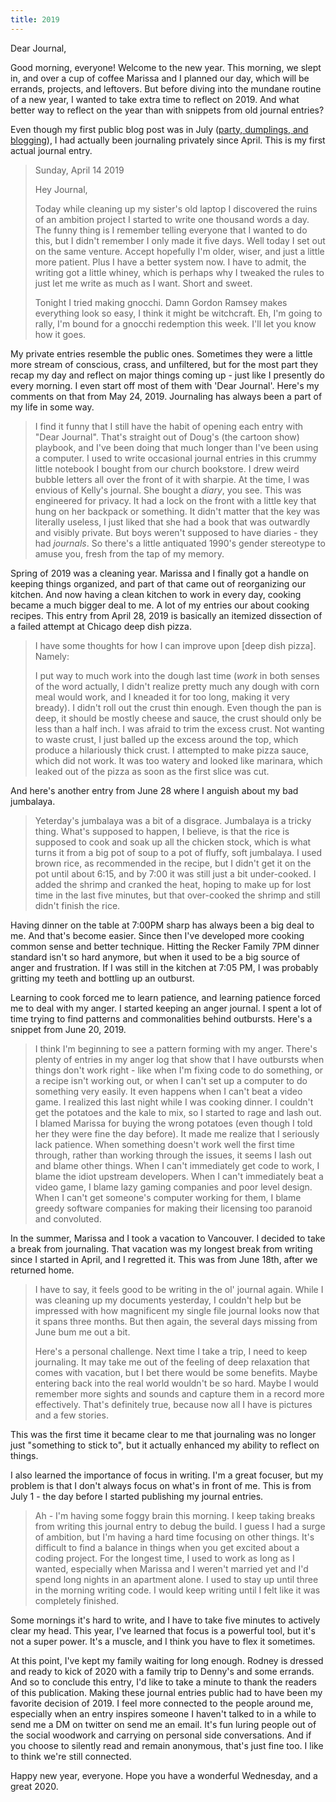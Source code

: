 ```yaml
---
title: 2019
---
```


Dear Journal,

Good morning, everyone! Welcome to the new year. This morning, we slept
in, and over a cup of coffee Marissa and I planned our day, which will
be errands, projects, and leftovers. But before diving into the mundane
routine of a new year, I wanted to take extra time to reflect on 2019.
And what better way to reflect on the year than with snippets from old
journal entries?

Even though my first public blog post was in July ([party, dumplings,
and blogging]), I had actually been journaling privately since April.
This is my first actual journal entry.

> Sunday, April 14 2019
>
> Hey Journal,
>
> Today while cleaning up my sister's old laptop I discovered the ruins
> of an ambition project I started to write one thousand words a day.
> The funny thing is I remember telling everyone that I wanted to do
> this, but I didn't remember I only made it five days. Well today I set
> out on the same venture. Accept hopefully I'm older, wiser, and just a
> little more patient. Plus I have a better system now. I have to admit,
> the writing got a little whiney, which is perhaps why I tweaked the
> rules to just let me write as much as I want. Short and sweet.
>
> Tonight I tried making gnocchi. Damn Gordon Ramsey makes everything
> look so easy, I think it might be witchcraft. Eh, I'm going to rally,
> I'm bound for a gnocchi redemption this week. I'll let you know how it
> goes.

My private entries resemble the public ones. Sometimes they were a
little more stream of conscious, crass, and unfiltered, but for the most
part they recap my day and reflect on major things coming up - just like
I presently do every morning. I even start off most of them with 'Dear
Journal'. Here's my comments on that from May 24, 2019. Journaling has
always been a part of my life in some way.

> I find it funny that I still have the habit of opening each entry with
> "Dear Journal". That's straight out of Doug's (the cartoon show)
> playbook, and I've been doing that much longer than I've been using a
> computer. I used to write occasional journal entries in this crummy
> little notebook I bought from our church bookstore. I drew weird
> bubble letters all over the front of it with sharpie. At the time, I
> was envious of Kelly's journal. She bought a *diary*, you see. This
> was engineered for privacy. It had a lock on the front with a little
> key that hung on her backpack or something. It didn't matter that the
> key was literally useless, I just liked that she had a book that was
> outwardly and visibly private. But boys weren't supposed to have
> diaries - they had *journals*. So there's a little antiquated 1990's
> gender stereotype to amuse you, fresh from the tap of my memory.

Spring of 2019 was a cleaning year. Marissa and I finally got a handle
on keeping things organized, and part of that came out of reorganizing
our kitchen. And now having a clean kitchen to work in every day,
cooking became a much bigger deal to me. A lot of my entries our about
cooking recipes. This entry from April 28, 2019 is basically an itemized
dissection of a failed attempt at Chicago deep dish pizza.

> I have some thoughts for how I can improve upon \[deep dish pizza\].
> Namely:
>
> I put way to much work into the dough last time (*work* in both senses
> of the word actually, I didn't realize pretty much any dough with corn
> meal would work, and I kneaded it for too long, making it very
> bready). I didn't roll out the crust thin enough. Even though the pan
> is deep, it should be mostly cheese and sauce, the crust should only
> be less than a half inch. I was afraid to trim the excess crust. Not
> wanting to waste crust, I just balled up the excess around the top,
> which produce a hilariously thick crust. I attempted to make pizza
> sauce, which did not work. It was too watery and looked like marinara,
> which leaked out of the pizza as soon as the first slice was cut.

And here's another entry from June 28 where I anguish about my bad
jumbalaya.

> Yeterday's jumbalaya was a bit of a disgrace. Jumbalaya is a tricky
> thing. What's supposed to happen, I believe, is that the rice is
> supposed to cook and soak up all the chicken stock, which is what
> turns it from a big pot of soup to a pot of fluffy, soft jumbalaya. I
> used brown rice, as recommended in the recipe, but I didn't get it on
> the pot until about 6:15, and by 7:00 it was still just a bit
> under-cooked. I added the shrimp and cranked the heat, hoping to make
> up for lost time in the last five minutes, but that over-cooked the
> shrimp and still didn't finish the rice.

Having dinner on the table at 7:00PM sharp has always been a big deal to
me. And that's become easier. Since then I've developed more cooking
common sense and better technique. Hitting the Recker Family 7PM dinner
standard isn't so hard anymore, but when it used to be a big source of
anger and frustration. If I was still in the kitchen at 7:05 PM, I was
probably gritting my teeth and bottling up an outburst.

Learning to cook forced me to learn patience, and learning patience
forced me to deal with my anger. I started keeping an anger journal. I
spent a lot of time trying to find patterns and commonalities behind
outbursts. Here's a snippet from June 20, 2019.

> I think I'm beginning to see a pattern forming with my anger. There's
> plenty of entries in my anger log that show that I have outbursts when
> things don't work right - like when I'm fixing code to do something,
> or a recipe isn't working out, or when I can't set up a computer to do
> something very easily. It even happens when I can't beat a video game.
> I realized this last night while I was cooking dinner. I couldn't get
> the potatoes and the kale to mix, so I started to rage and lash out. I
> blamed Marissa for buying the wrong potatoes (even though I told her
> they were fine the day before). It made me realize that I seriously
> lack patience. When something doesn't work well the first time
> through, rather than working through the issues, it seems I lash out
> and blame other things. When I can't immediately get code to work, I
> blame the idiot upstream developers. When I can't immediately beat a
> video game, I blame lazy gaming companies and poor level design. When
> I can't get someone's computer working for them, I blame greedy
> software companies for making their licensing too paranoid and
> convoluted.

In the summer, Marissa and I took a vacation to Vancouver. I decided to
take a break from journaling. That vacation was my longest break from
writing since I started in April, and I regretted it. This was from June
18th, after we returned home.

> I have to say, it feels good to be writing in the ol' journal again.
> While I was cleaning up my documents yesterday, I couldn't help but be
> impressed with how magnificent my single file journal looks now that
> it spans three months. But then again, the several days missing from
> June bum me out a bit.
>
> Here's a personal challenge. Next time I take a trip, I need to keep
> journaling. It may take me out of the feeling of deep relaxation that
> comes with vacation, but I bet there would be some benefits. Maybe
> entering back into the real world wouldn't be so hard. Maybe I would
> remember more sights and sounds and capture them in a record more
> effectively. That's definitely true, because now all I have is
> pictures and a few stories.

This was the first time it became clear to me that journaling was no
longer just "something to stick to", but it actually enhanced my ability
to reflect on things.

I also learned the importance of focus in writing. I'm a great focuser,
but my problem is that I don't always focus on what's in front of me.
This is from July 1 - the day before I started publishing my journal
entries.

> Ah - I'm having some foggy brain this morning. I keep taking breaks
> from writing this journal entry to debug the build. I guess I had a
> surge of ambition, but I'm having a hard time focusing on other
> things. It's difficult to find a balance in things when you get
> excited about a coding project. For the longest time, I used to work
> as long as I wanted, especially when Marissa and I weren't married yet
> and I'd spend long nights in an apartment alone. I used to stay up
> until three in the morning writing code. I would keep writing until I
> felt like it was completely finished.

Some mornings it's hard to write, and I have to take five minutes to
actively clear my head. This year, I've learned that focus is a powerful
tool, but it's not a super power. It's a muscle, and I think you have to
flex it sometimes.

At this point, I've kept my family waiting for long enough. Rodney is
dressed and ready to kick of 2020 with a family trip to Denny's and some
errands. And so to conclude this entry, I'd like to take a minute to
thank the readers of this publication. Making these journal entries
public had to have been my favorite decision of 2019. I feel more
connected to the people around me, especially when an entry inspires
someone I haven't talked to in a while to send me a DM on twitter on
send me an email. It's fun luring people out of the social woodwork and
carrying on personal side conversations. And if you choose to silently
read and remain anonymous, that's just fine too. I like to think we're
still connected.

Happy new year, everyone. Hope you have a wonderful Wednesday, and a
great 2020.

  [party, dumplings, and blogging]: https://www.alexrecker.com/2019-07-02.html


